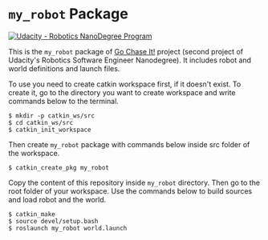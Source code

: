# `my_robot` Package

[![Udacity - Robotics NanoDegree Program](https://s3-us-west-1.amazonaws.com/udacity-robotics/Extra+Images/RoboND_flag.png)](https://www.udacity.com/robotics)

This is the `my_robot` package of [Go Chase It!](https://github.com/korhanmd/udacity-go-chase-it) project (second project of Udacity's Robotics Software Engineer Nanodegree).
It includes robot and world definitions and launch files.

To use you need to create catkin workspace first, if it doesn't exist. To create it, go to the directory you want to create workspace and write commands below to the terminal.

```
$ mkdir -p catkin_ws/src
$ cd catkin_ws/src
$ catkin_init_workspace
```

Then create `my_robot` package with commands below inside src folder of the workspace.

```
$ catkin_create_pkg my_robot
```

Copy the content of this repository inside `my_robot` directory. Then go to the root folder of your workspace. Use the commands below to build sources and load robot and the world.

```
$ catkin_make
$ source devel/setup.bash
$ roslaunch my_robot world.launch
```
